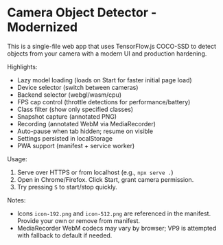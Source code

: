 # Camera Object Detector - Modernized

This is a single-file web app that uses TensorFlow.js COCO-SSD to detect objects from your camera with a modern UI and production hardening.

Highlights:
- Lazy model loading (loads on Start for faster initial page load)
- Device selector (switch between cameras)
- Backend selector (webgl/wasm/cpu)
- FPS cap control (throttle detections for performance/battery)
- Class filter (show only specified classes)
- Snapshot capture (annotated PNG)
- Recording (annotated WebM via MediaRecorder)
- Auto-pause when tab hidden; resume on visible
- Settings persisted in localStorage
- PWA support (manifest + service worker)

Usage:
1. Serve over HTTPS or from localhost (e.g., `npx serve .`)
2. Open in Chrome/Firefox. Click Start, grant camera permission.
3. Try pressing `S` to start/stop quickly.

Notes:
- Icons `icon-192.png` and `icon-512.png` are referenced in the manifest. Provide your own or remove from manifest.
- MediaRecorder WebM codecs may vary by browser; VP9 is attempted with fallback to default if needed.

